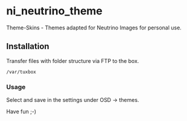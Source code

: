# ni_neutrino_theme
Theme-Skins - Themes adapted for Neutrino Images for personal use.

## Installation
Transfer files with folder structure via FTP to the box.

<pre>
<code>/var/tuxbox</code>
</pre>

### Usage
Select and save in the settings under OSD -> themes.

Have fun ;-)
